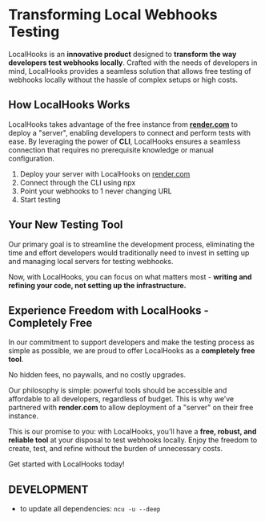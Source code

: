 # Transforming Local Webhooks Testing

LocalHooks is an **innovative product** designed to **transform the way developers test webhooks locally**. Crafted with the needs of developers in mind, LocalHooks provides a seamless solution that allows free testing of webhooks locally without the hassle of complex setups or high costs.

## How LocalHooks Works

LocalHooks takes advantage of the free instance from [**render.com**](https://render.com/pricing) to deploy a "server", enabling developers to connect and perform tests with ease. By leveraging the power of **CLI**, LocalHooks ensures a seamless connection that requires no prerequisite knowledge or manual configuration.

1. Deploy your server with LocalHooks on [render.com](https://render.com)
2. Connect through the CLI using npx
3. Point your webhooks to 1 never changing URL
4. Start testing

## Your New Testing Tool

Our primary goal is to streamline the development process, eliminating the time and effort developers would traditionally need to invest in setting up and managing local servers for testing webhooks.

Now, with LocalHooks, you can focus on what matters most - **writing and refining your code, not setting up the infrastructure.**

## Experience Freedom with LocalHooks - Completely Free

In our commitment to support developers and make the testing process as simple as possible, we are proud to offer LocalHooks as a **completely free tool**.

No hidden fees, no paywalls, and no costly upgrades.

Our philosophy is simple: powerful tools should be accessible and affordable to all developers, regardless of budget. This is why we’ve partnered with **render.com** to allow deployment of a "server" on their free instance.

This is our promise to you: with LocalHooks, you'll have a **free, robust, and reliable tool** at your disposal to test webhooks locally. Enjoy the freedom to create, test, and refine without the burden of unnecessary costs.

Get started with LocalHooks today!

## DEVELOPMENT

- to update all dependencies: `ncu -u --deep`
